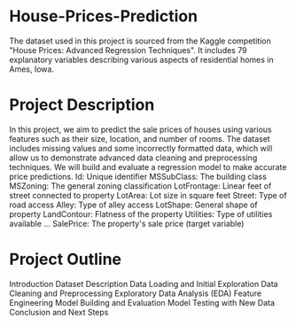 # House-Prices-Prediction
The dataset used in this project is sourced from the Kaggle competition "House Prices: Advanced Regression Techniques". It includes 79 explanatory variables describing various aspects of residential homes in Ames, Iowa.

# Project Description
In this project, we aim to predict the sale prices of houses using various features such as their size, location, and number of rooms. The dataset includes missing values and some incorrectly formatted data, which will allow us to demonstrate advanced data cleaning and preprocessing techniques. We will build and evaluate a regression model to make accurate price predictions.
Id: Unique identifier
MSSubClass: The building class
MSZoning: The general zoning classification
LotFrontage: Linear feet of street connected to property
LotArea: Lot size in square feet
Street: Type of road access
Alley: Type of alley access
LotShape: General shape of property
LandContour: Flatness of the property
Utilities: Type of utilities available
...
SalePrice: The property's sale price (target variable)

# Project Outline
Introduction
Dataset Description
Data Loading and Initial Exploration
Data Cleaning and Preprocessing
Exploratory Data Analysis (EDA)
Feature Engineering
Model Building and Evaluation
Model Testing with New Data
Conclusion and Next Steps
